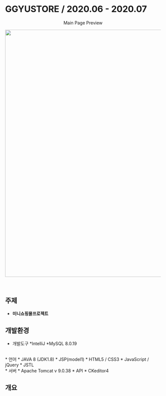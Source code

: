# GGYUSTORE / 2020.06 - 2020.07
<p align="center"> Main Page Preview </p>
<p align="center"> <img src="https://user-images.githubusercontent.com/59688264/95819100-4e808880-0d60-11eb-9ac0-21c07018a137.png" width="800px"> </p>
<br>

## 주제
* **미니쇼핑몰프로젝트**

## 개발환경
* 개발도구
 *IntelliJ
 *MySQL 8.0.19
 <br>
* 언어
 * JAVA 8 (JDK1.8)
 * JSP(model1)
 * HTML5 / CSS3
 * JavaScript / jQuery
 * JSTL
 <br>
* 서버
 * Apache Tomcat v 9.0.38
* API
 * CKeditor4
 
 ## 개요

